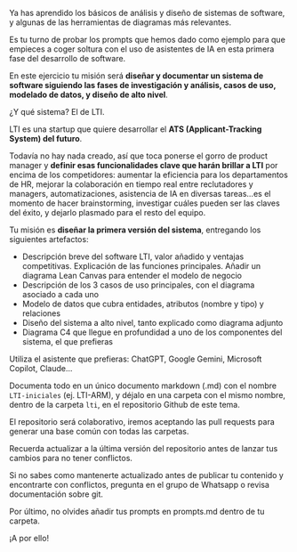 Ya has aprendido los básicos de análisis y diseño de sistemas de software, y algunas de las herramientas de diagramas más relevantes.

Es tu turno de probar los prompts que hemos dado como ejemplo para que empieces a coger soltura con el uso de asistentes de IA en esta primera fase del desarrollo de software. 

En este ejercicio tu misión será **diseñar y documentar un sistema de software siguiendo las fases de investigación y análisis, casos de uso, modelado de datos, y diseño de alto nivel**.

¿Y qué sistema? El de LTI.

LTI es una startup que quiere desarrollar el **ATS (Applicant-Tracking System) del futuro**.

Todavía no hay nada creado, así que toca ponerse el gorro de product manager y **definir esas funcionalidades clave que harán brillar a LTI** por encima de los competidores: aumentar la eficiencia para los departamentos de HR, mejorar la colaboración en tiempo real entre reclutadores y managers, automatizaciones, asistencia de IA en diversas tareas...es el momento de hacer brainstorming, investigar cuáles pueden ser las claves del éxito, y dejarlo plasmado para el resto del equipo.

Tu misión es **diseñar la primera versión del sistema**, entregando los siguientes artefactos:

- Descripción breve del software LTI, valor añadido y ventajas competitivas. Explicación de las funciones principales. Añadir un diagrama Lean Canvas para entender el modelo de negocio
- Descripción de los 3 casos de uso principales, con el diagrama asociado a cada uno
- Modelo de datos que cubra entidades, atributos (nombre y tipo) y relaciones
- Diseño del sistema a alto nivel, tanto explicado como diagrama adjunto
- Diagrama C4 que llegue en profundidad a uno de los componentes del sistema, el que prefieras

Utiliza el asistente que prefieras: ChatGPT, Google Gemini, Microsoft Copilot, Claude...

Documenta todo en un único documento markdown (.md) con el nombre `LTI-iniciales` (ej. LTI-ARM), y déjalo en una carpeta con el mismo nombre, dentro de la carpeta `lti`, en el repositorio Github de este tema.

El repositorio será colaborativo, iremos aceptando las pull requests para generar una base común con todas las carpetas. 

Recuerda actualizar a la última versión del repositorio antes de lanzar tus cambios para no tener conflictos.

Si no sabes como mantenerte actualizado antes de publicar tu contenido y encontrarte con conflictos, pregunta en el grupo de Whatsapp o revisa documentación sobre git.

Por último, no olvides añadir tus prompts en prompts.md dentro de tu carpeta. 

¡A por ello!